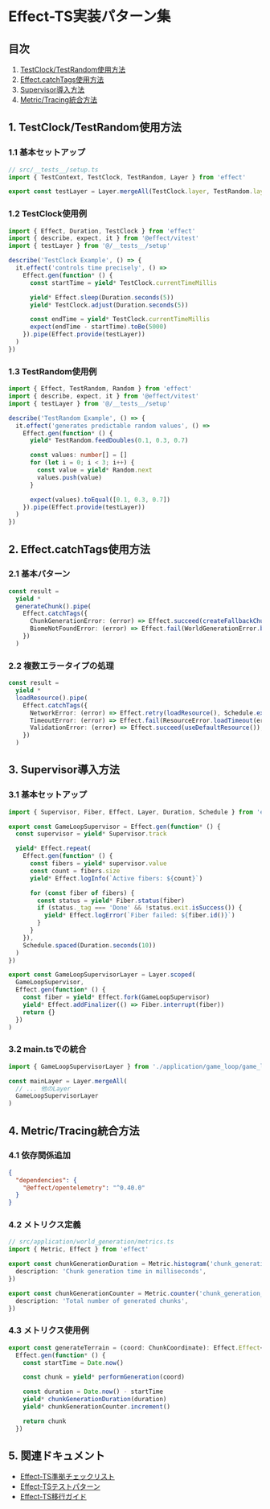 # Effect-TS実装パターン集

## 目次

1. [TestClock/TestRandom使用方法](#1-testclocktestrandom使用方法)
2. [Effect.catchTags使用方法](#2-effectcatchtags使用方法)
3. [Supervisor導入方法](#3-supervisor導入方法)
4. [Metric/Tracing統合方法](#4-metrictracing統合方法)

## 1. TestClock/TestRandom使用方法

### 1.1 基本セットアップ

```typescript
// src/__tests__/setup.ts
import { TestContext, TestClock, TestRandom, Layer } from 'effect'

export const testLayer = Layer.mergeAll(TestClock.layer, TestRandom.layer)
```

### 1.2 TestClock使用例

```typescript
import { Effect, Duration, TestClock } from 'effect'
import { describe, expect, it } from '@effect/vitest'
import { testLayer } from '@/__tests__/setup'

describe('TestClock Example', () => {
  it.effect('controls time precisely', () =>
    Effect.gen(function* () {
      const startTime = yield* TestClock.currentTimeMillis

      yield* Effect.sleep(Duration.seconds(5))
      yield* TestClock.adjust(Duration.seconds(5))

      const endTime = yield* TestClock.currentTimeMillis
      expect(endTime - startTime).toBe(5000)
    }).pipe(Effect.provide(testLayer))
  )
})
```

### 1.3 TestRandom使用例

```typescript
import { Effect, TestRandom, Random } from 'effect'
import { describe, expect, it } from '@effect/vitest'
import { testLayer } from '@/__tests__/setup'

describe('TestRandom Example', () => {
  it.effect('generates predictable random values', () =>
    Effect.gen(function* () {
      yield* TestRandom.feedDoubles(0.1, 0.3, 0.7)

      const values: number[] = []
      for (let i = 0; i < 3; i++) {
        const value = yield* Random.next
        values.push(value)
      }

      expect(values).toEqual([0.1, 0.3, 0.7])
    }).pipe(Effect.provide(testLayer))
  )
})
```

## 2. Effect.catchTags使用方法

### 2.1 基本パターン

```typescript
const result =
  yield *
  generateChunk().pipe(
    Effect.catchTags({
      ChunkGenerationError: (error) => Effect.succeed(createFallbackChunk(error)),
      BiomeNotFoundError: (error) => Effect.fail(WorldGenerationError.biomeRequired(error)),
    })
  )
```

### 2.2 複数エラータイプの処理

```typescript
const result =
  yield *
  loadResource().pipe(
    Effect.catchTags({
      NetworkError: (error) => Effect.retry(loadResource(), Schedule.exponential(Duration.seconds(1))),
      TimeoutError: (error) => Effect.fail(ResourceError.loadTimeout(error)),
      ValidationError: (error) => Effect.succeed(useDefaultResource()),
    })
  )
```

## 3. Supervisor導入方法

### 3.1 基本セットアップ

```typescript
import { Supervisor, Fiber, Effect, Layer, Duration, Schedule } from 'effect'

export const GameLoopSupervisor = Effect.gen(function* () {
  const supervisor = yield* Supervisor.track

  yield* Effect.repeat(
    Effect.gen(function* () {
      const fibers = yield* supervisor.value
      const count = fibers.size
      yield* Effect.logInfo(`Active fibers: ${count}`)

      for (const fiber of fibers) {
        const status = yield* Fiber.status(fiber)
        if (status._tag === 'Done' && !status.exit.isSuccess()) {
          yield* Effect.logError(`Fiber failed: ${fiber.id()}`)
        }
      }
    }),
    Schedule.spaced(Duration.seconds(10))
  )
})

export const GameLoopSupervisorLayer = Layer.scoped(
  GameLoopSupervisor,
  Effect.gen(function* () {
    const fiber = yield* Effect.fork(GameLoopSupervisor)
    yield* Effect.addFinalizer(() => Fiber.interrupt(fiber))
    return {}
  })
)
```

### 3.2 main.tsでの統合

```typescript
import { GameLoopSupervisorLayer } from './application/game_loop/game_loop_supervisor'

const mainLayer = Layer.mergeAll(
  // ... 他のLayer
  GameLoopSupervisorLayer
)
```

## 4. Metric/Tracing統合方法

### 4.1 依存関係追加

```json
{
  "dependencies": {
    "@effect/opentelemetry": "^0.40.0"
  }
}
```

### 4.2 メトリクス定義

```typescript
// src/application/world_generation/metrics.ts
import { Metric, Effect } from 'effect'

export const chunkGenerationDuration = Metric.histogram('chunk_generation_duration_ms', {
  description: 'Chunk generation time in milliseconds',
})

export const chunkGenerationCounter = Metric.counter('chunk_generation_total', {
  description: 'Total number of generated chunks',
})
```

### 4.3 メトリクス使用例

```typescript
export const generateTerrain = (coord: ChunkCoordinate): Effect.Effect<Chunk, GenerationError> =>
  Effect.gen(function* () {
    const startTime = Date.now()

    const chunk = yield* performGeneration(coord)

    const duration = Date.now() - startTime
    yield* chunkGenerationDuration(duration)
    yield* chunkGenerationCounter.increment()

    return chunk
  })
```

## 5. 関連ドキュメント

- [Effect-TS準拠チェックリスト](../../reference/effect-ts-compliance.md)
- [Effect-TSテストパターン](../testing/effect-ts-testing-patterns.md)
- [Effect-TS移行ガイド](./effect-ts-migration-guide.md)
